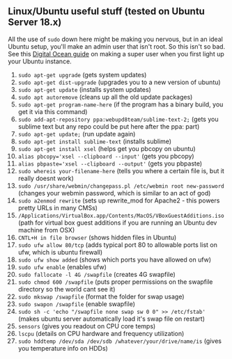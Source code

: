 ## Linux/Ubuntu useful stuff (tested on Ubuntu Server 18.x)
All the use of `sudo` down here might be making you nervous, but in an ideal Ubuntu setup, you'll make an admin user that isn't root. So this isn't so bad. See this [Digital Ocean guide](https://www.digitalocean.com/community/tutorials/how-to-create-a-sudo-user-on-ubuntu-quickstart) on making a super user when you first light up your Ubuntu instance.

1.    `sudo apt-get upgrade` (gets system updates)
2.    `sudo apt-get dist-upgrade` (upgrades you to a new version of ubuntu)
3.    `sudo apt-get update` (installs system updates)
4.    `sudo apt autoremove` (cleans up all the old update packages)
5.    `sudo apt-get program-name-here` (if the program has a binary build, you get it via this command)
6.    `sudo add-apt-repository ppa:webupd8team/sublime-text-2;` (gets you sublime text but any repo could be put here after the ppa: part)
7.    `sudo apt-get update;` (run update again)
8.    `sudo apt-get install sublime-text` (installs sublime)
9.    `sudo apt-get install xsel` (helps get you pbcopy on ubuntu)
10.    `alias pbcopy='xsel --clipboard --input'` (gets you pbcopy)
11.    `alias pbpaste='xsel --clipboard --output'` (gets you pbpaste)
12.    `sudo whereis your-filename-here` (tells you where a certain file is, but it really doesnt work)
13.    `sudo /usr/share/webmin/changepass.pl /etc/webmin root new-password` (changes your webmin password, which is similar to an act of god)
14.    `sudo a2enmod rewrite` (sets up rewrite_mod for Apache2 - this powers pretty URLs in many CMSs)
15.    `/Applications/VirtualBox.app/Contents/MacOS/VBoxGuestAdditions.iso` (path for virtual box guest additions if you are running an Ubuntu dev machine from OSX)
16.    `CNTL+H in file browser` (shows hidden files in Ubuntu)
17.    `sudo ufw allow 80/tcp` (adds typical port 80 to allowable ports list on ufw, which is ubuntu firewall)
18.    `sudo ufw show added` (shows which ports you have allowed on ufw)
19.    `sudo ufw enable` (enables ufw)
20.    `sudo fallocate -l 4G /swapfile` (creates 4G swapfile)
21.    `sudo chmod 600 /swapfile` (puts proper permissions on the swapfile directory so the world cant see it)
22.    `sudo mkswap /swapfile` (format the folder for swap usage)
23.    `sudo swapon /swapfile` (enable swapfile)
24.    `sudo sh -c 'echo "/swapfile none swap sw 0 0" >> /etc/fstab'` (makes ubuntu server automatically load it's swap file on restart)
25.    `sensors` (gives you readout on CPU core temps)
26.    `lscpu` (details on CPU hardware and frequency utilization)
27.    `sudo hddtemp /dev/sda /dev/sdb /whatever/your/drive/name/is` (gives you temperature info on HDDs)
